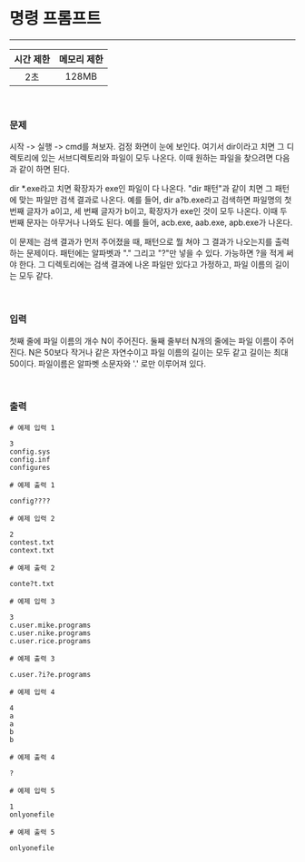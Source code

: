 # 명령 프롬프트

---

| 시간 제한 | 메모리 제한 |
| :-------: | :---------: |
|    2초    |    128MB    |

<br>

### 문제

시작 -> 실행 -> cmd를 쳐보자. 검정 화면이 눈에 보인다. 여기서 dir이라고 치면 그 디렉토리에 있는 서브디렉토리와 파일이 모두 나온다. 이때 원하는 파일을 찾으려면 다음과 같이 하면 된다.

dir \*.exe라고 치면 확장자가 exe인 파일이 다 나온다. "dir 패턴"과 같이 치면 그 패턴에 맞는 파일만 검색 결과로 나온다. 예를 들어, dir a?b.exe라고 검색하면 파일명의 첫 번째 글자가 a이고, 세 번째 글자가 b이고, 확장자가 exe인 것이 모두 나온다. 이때 두 번째 문자는 아무거나 나와도 된다. 예를 들어, acb.exe, aab.exe, apb.exe가 나온다.

이 문제는 검색 결과가 먼저 주어졌을 때, 패턴으로 뭘 쳐야 그 결과가 나오는지를 출력하는 문제이다. 패턴에는 알파벳과 "." 그리고 "?"만 넣을 수 있다. 가능하면 ?을 적게 써야 한다. 그 디렉토리에는 검색 결과에 나온 파일만 있다고 가정하고, 파일 이름의 길이는 모두 같다.

<br>

### 입력

첫째 줄에 파일 이름의 개수 N이 주어진다. 둘째 줄부터 N개의 줄에는 파일 이름이 주어진다. N은 50보다 작거나 같은 자연수이고 파일 이름의 길이는 모두 같고 길이는 최대 50이다. 파일이름은 알파벳 소문자와 '.' 로만 이루어져 있다.

<br>

### 출력

```
# 예제 입력 1

3
config.sys
config.inf
configures
```

```
# 예제 출력 1

config????
```

```
# 예제 입력 2

2
contest.txt
context.txt
```

```
# 예제 출력 2

conte?t.txt
```

```
# 예제 입력 3

3
c.user.mike.programs
c.user.nike.programs
c.user.rice.programs
```

```
# 예제 출력 3

c.user.?i?e.programs
```

```
# 예제 입력 4

4
a
a
b
b
```

```
# 예제 출력 4

?
```

```
# 예제 입력 5

1
onlyonefile
```

```
# 예제 출력 5

onlyonefile
```
